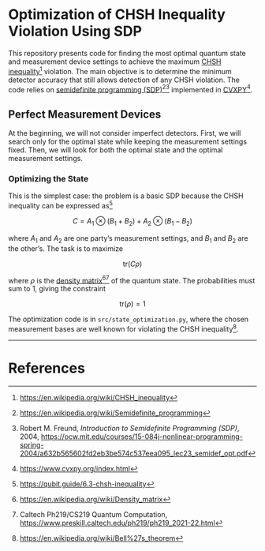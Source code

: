 # Optimization of CHSH Inequality Violation Using SDP

This repository presents code for finding the most optimal quantum state and measurement device settings to achieve the maximum [CHSH inequality](https://en.wikipedia.org/wiki/CHSH_inequality)[^1] violation. The main objective is to determine the minimum detector accuracy that still allows detection of any CHSH violation. The code relies on [semidefinite programming (SDP)](https://en.wikipedia.org/wiki/Semidefinite_programming)[^2][^3] implemented in [CVXPY](https://www.cvxpy.org/)[^4].

## Perfect Measurement Devices

At the beginning, we will not consider imperfect detectors. First, we will search only for the optimal state while keeping the measurement settings fixed. Then, we will look for both the optimal state and the optimal measurement settings.

### Optimizing the State

This is the simplest case: the problem is a basic SDP because the CHSH inequality can be expressed as[^5]

$$
C = A_1 \otimes (B_1 + B_2) + A_2 \otimes (B_1 - B_2)
$$

where $A_1$ and $A_2$ are one party’s measurement settings, and $B_1$ and $B_2$ are the other’s. The task is to maximize

$$
\text{tr}(C \rho)
$$

where $\rho$ is the [density matrix](https://en.wikipedia.org/wiki/Density_matrix)[^6][^7] of the quantum state. The probabilities must sum to 1, giving the constraint

$$
\text{tr}(\rho) = 1
$$

The optimization code is in `src/state_optimization.py`, where the chosen measurement bases are well known for violating the CHSH inequality[^8].

---

# References
[^1]: https://en.wikipedia.org/wiki/CHSH_inequality  
[^2]: https://en.wikipedia.org/wiki/Semidefinite_programming  
[^3]: Robert M. Freund, *Introduction to Semidefinite Programming (SDP)*, 2004, https://ocw.mit.edu/courses/15-084j-nonlinear-programming-spring-2004/a632b565602fd2eb3be574c537eea095_lec23_semidef_opt.pdf  
[^4]: https://www.cvxpy.org/index.html  
[^5]: https://qubit.guide/6.3-chsh-inequality  
[^6]: https://en.wikipedia.org/wiki/Density_matrix  
[^7]: Caltech Ph219/CS219 Quantum Computation, https://www.preskill.caltech.edu/ph219/ph219_2021-22.html  
[^8]: https://en.wikipedia.org/wiki/Bell%27s_theorem
